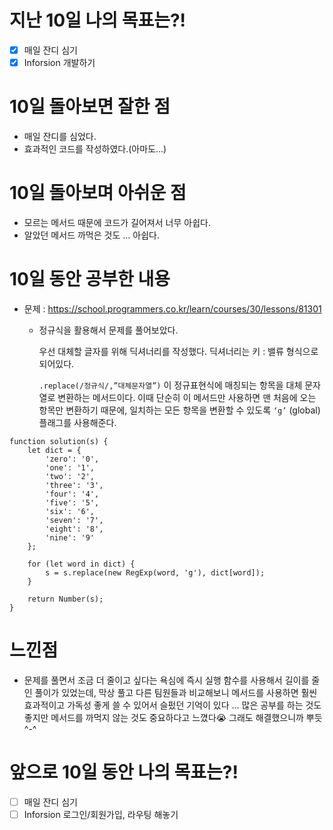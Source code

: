 # 지난 10일 나의 목표는?!
- [x] 매일 잔디 심기
- [x] Inforsion 개발하기

# 10일 돌아보면 잘한 점
- 매일 잔디를 심었다.
- 효과적인 코드를 작성하였다.(아마도...)
  
# 10일 돌아보며 아쉬운 점
- 모르는 메서드 때문에 코드가 길어져서 너무 아쉽다.
- 알았던 메서드 까먹은 것도 ... 아쉽다.
  

# 10일 동안 공부한 내용
- 문제 : https://school.programmers.co.kr/learn/courses/30/lessons/81301
  - 정규식을 활용해서 문제를 풀어보았다.
    
    우선 대체할 글자를 위해 딕셔너리를 작성했다. 
    딕셔너리는 키 : 밸류 형식으로 되어있다.

    `.replace(/정규식/,”대체문자열”)` 이 정규표현식에 매칭되는 항목을 대체 문자열로 변환하는 메서드이다. 이때 단순히 이 메서드만 사용하면 맨 처음에 오는 항목만 변환하기 때문에, 일치하는 모든 항목을 변환할 수 있도록 `‘g’` (global)플래그를 사용해준다.
```
function solution(s) {
    let dict = {
        'zero': '0',
        'one': '1',
        'two': '2',
        'three': '3',
        'four': '4',
        'five': '5',
        'six': '6',
        'seven': '7',
        'eight': '8',
        'nine': '9'
    };
    
    for (let word in dict) {
        s = s.replace(new RegExp(word, 'g'), dict[word]);
    }
    
    return Number(s);
}
```
# 느낀점 
- 문제를 풀면서 조금 더 줄이고 싶다는 욕심에 즉시 실행 함수를 사용해서 길이를 줄인 풀이가 있었는데, 막상 풀고 다른 팀원들과 비교해보니 메서드를 사용하면 훨씬 효과적이고 가독성 좋게 쓸 수 있어서 슬펐던 기억이 있다 ... 많은 공부를 하는 것도 좋지만 메서드를 까먹지 않는 것도 중요하다고 느꼈다😭 그래도 해결했으니까 뿌듯 ^-^

# 앞으로 10일 동안 나의 목표는?!
- [ ] 매일 잔디 심기
- [ ] Inforsion 로그인/회원가입, 라우팅 해놓기
